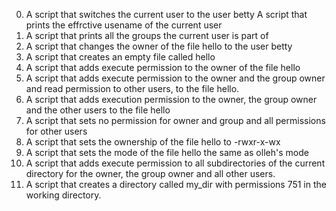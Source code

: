 0. A script that switches the current user to the user betty
A script that prints the effrctive usename of the current user
2. A script that prints all the groups the current user is part of 
3. A script that changes the owner of the file hello to the user betty
4. A script that creates an empty file called hello
5. A script that adds execute permission to the owner of the file hello
6. A script that adds execute permission to the owner and the group owner  and read permission to other users, to the file hello.
7. A script that adds execution permission to the owner, the group owner and the other users to the file hello
8. A script that sets no permission for owner and group and all permissions for other users
9. A script that sets the ownership of the file hello to -rwxr-x-wx
10. A script that sets the mode of the file hello the same as olleh's mode
11. A script that adds execute permission to all subdirectories of the current directory for the owner, the group owner and all other users.
12. A script that creates a directory called my_dir with permissions 751 in the working directory.
